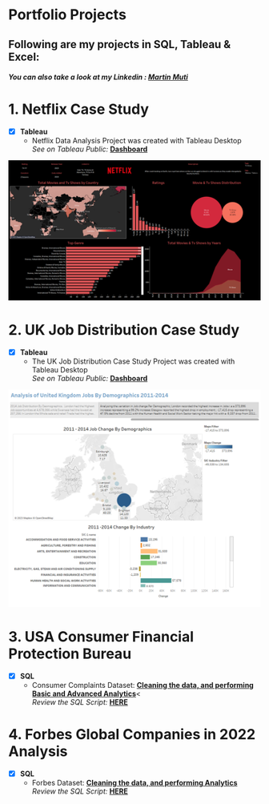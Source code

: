  
# Portfolio Projects
## Following are my projects in SQL, Tableau & Excel: <br />
#### *You can also take a look at my Linkedin : [Martin Muti](https://www.linkedin.com/in/martin-muti-226043130/)* <br />

#  1. Netflix Case Study
- [x] **Tableau** 
  - Netflix Data Analysis Project was created with Tableau Desktop<br />
*See on Tableau Public:* **[Dashboard](https://public.tableau.com/views/NetflixDataWorkbook/Dashboard1?:language=en-US&:display_count=n&:origin=viz_share_link)**<br />

![Netflix Dashboard](https://github.com/martinkilombe/Data-Analyst-Project/blob/main/Netflix%20Data/Netdlix%20dashbaord.png)  

#  2. UK Job Distribution Case Study
- [x] **Tableau** 
  - The UK Job Distribution Case Study Project was created with Tableau Desktop<br />
*See on Tableau Public:* **[Dashboard](https://public.tableau.com/views/UKJobDemographicAnalysis2011-2014/AnalysisofUnitedKingdomJobsByDemographics?:language=en-US&:display_count=n&:origin=viz_share_link)**<br />

![Netflix Dashboard](https://github.com/martinkilombe/Data-Analyst-Project/blob/main/UK%20Job%20Distibution%202011-2014/Analysis%20of%20United%20Kingdom%20Jobs%20By%20Demographics2.png)  

#  3. USA Consumer Financial Protection Bureau
- [x] **SQL** 
  - Consumer Complaints Dataset: **[Cleaning the data, and performing Basic and Advanced Analytics](https://github.com/martinkilombe/Consumer_Complaints_Analysis_SQL)**<<br />
*Review the SQL Script:* **[HERE](https://github.com/martinkilombe/Consumer_Complaints_Analysis_SQL/blob/main/Consmer%20complaints%20analyis%20and%20data%20cleaning.sql)**<br />


#  4. Forbes Global Companies in 2022 Analysis
- [x] **SQL** 
  - Forbes Dataset: **[Cleaning the data, and performing Analytics](https://github.com/martinkilombe/forbes_data_SQL)**<br />
*Review the SQL Script:* **[HERE](https://github.com/martinkilombe/forbes_data_SQL/blob/main/Data%20analysis.sql)**<br />







